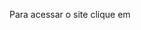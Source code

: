 Para acessar o site clique em

<a href="https://capitaozila.github.io/PROG3---FINAL/html/index.html">